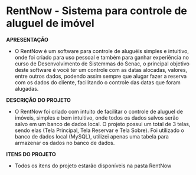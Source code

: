 # RentNow - Sistema para controle de aluguel de imóvel 

**APRESENTAÇÃO**
   * O RentNow é um software para controle de aluguéis simples e intuitivo, onde foi criado para uso pessoal e também para ganhar experiência no curso de Desenvolvimento de Sistemmas do Senac, o principal objetivo deste software é você ter um controle com as datas alocadas, valores, entre outros dados, podendo assim sempre que alugar fazer a reserva com os dados do cliente, facilitando o controle das datas que foram alugadas.


**DESCRIÇÃO DO PROJETO**
   * O RentNow foi criado com intuito de facilitar o controle de aluguel de imóveis, simples e bem intuitivo, onde todos os dados salvos serão salvo em um banco de dados local. O projeto possui um total de 3 telas, sendo elas (Tela Principal, Tela Reservar e Tela Sobre). Foi utilizado o banco de dados local (MySQL), utilizei apenas uma tabela para armazenar os dados no banco de dados.


**ITENS DO PROJETO**
   * Todos os itens do projeto estarão disponíveis na pasta RentNow
